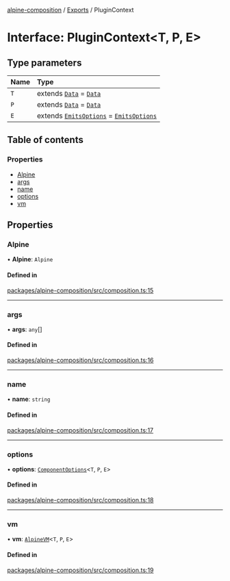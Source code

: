 [alpine-composition](../README.md) / [Exports](../modules.md) / PluginContext

# Interface: PluginContext\<T, P, E\>

## Type parameters

| Name | Type |
| :------ | :------ |
| `T` | extends [`Data`](../modules.md#data) = [`Data`](../modules.md#data) |
| `P` | extends [`Data`](../modules.md#data) = [`Data`](../modules.md#data) |
| `E` | extends [`EmitsOptions`](../modules.md#emitsoptions) = [`EmitsOptions`](../modules.md#emitsoptions) |

## Table of contents

### Properties

- [Alpine](PluginContext.md#alpine)
- [args](PluginContext.md#args)
- [name](PluginContext.md#name)
- [options](PluginContext.md#options)
- [vm](PluginContext.md#vm)

## Properties

### Alpine

• **Alpine**: `Alpine`

#### Defined in

[packages/alpine-composition/src/composition.ts:15](https://github.com/JuroOravec/alpinui/blob/f829af5845881c3f3635936f40ec3a743cba0f3f/packages/alpine-composition/src/composition.ts#L15)

___

### args

• **args**: `any`[]

#### Defined in

[packages/alpine-composition/src/composition.ts:16](https://github.com/JuroOravec/alpinui/blob/f829af5845881c3f3635936f40ec3a743cba0f3f/packages/alpine-composition/src/composition.ts#L16)

___

### name

• **name**: `string`

#### Defined in

[packages/alpine-composition/src/composition.ts:17](https://github.com/JuroOravec/alpinui/blob/f829af5845881c3f3635936f40ec3a743cba0f3f/packages/alpine-composition/src/composition.ts#L17)

___

### options

• **options**: [`ComponentOptions`](ComponentOptions.md)\<`T`, `P`, `E`\>

#### Defined in

[packages/alpine-composition/src/composition.ts:18](https://github.com/JuroOravec/alpinui/blob/f829af5845881c3f3635936f40ec3a743cba0f3f/packages/alpine-composition/src/composition.ts#L18)

___

### vm

• **vm**: [`AlpineVM`](../modules.md#alpinevm)\<`T`, `P`, `E`\>

#### Defined in

[packages/alpine-composition/src/composition.ts:19](https://github.com/JuroOravec/alpinui/blob/f829af5845881c3f3635936f40ec3a743cba0f3f/packages/alpine-composition/src/composition.ts#L19)
